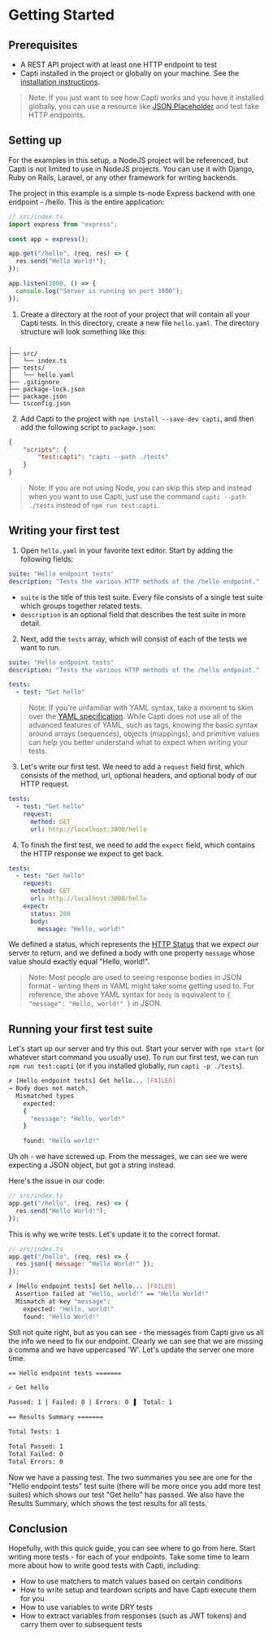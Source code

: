 # Getting Started

## Prerequisites

- A REST API project with at least one HTTP endpoint to test
- Capti installed in the project or globally on your machine. See the [installation instructions](installation.md).

> Note: If you just want to see how Capti works and you have it installed globally, you can use a resource like [JSON Placeholder](https://jsonplaceholder.typicode.com/) and test fake HTTP endpoints.

## Setting up

For the examples in this setup, a NodeJS project will be referenced, but Capti is not limited to use in NodeJS projects. You can use it with Django, Ruby on Rails, Laravel, or any other framework for writing backends.

The project in this example is a simple ts-node Express backend with one endpoint - /hello. This is the entire application:

```js
// src/index.ts
import express from "express";

const app = express();

app.get("/hello", (req, res) => {
  res.send("Hello World!");
});

app.listen(3000, () => {
  console.log("Server is running on port 3000");
});
```

1. Create a directory at the root of your project that will contain all your Capti tests. In this directory, create a new file `hello.yaml`. The directory structure will look something like this:

```
.
├── src/
│   └── index.ts
├── tests/
│   └── hello.yaml
├── .gitignore
├── package-lock.json
├── package.json
└── tsconfig.json
```

2. Add Capti to the project with `npm install --save-dev capti`, and then add the following script to `package.json`:

```json
{
    "scripts": {
        "test:capti": "capti --path ./tests"
    }
}
```

> Note: If you are not using Node, you can skip this step and instead when you want to use Capti, just use the command `capti --path ./tests` instead of `npm run test:capti`.

## Writing your first test

1. Open `hello.yaml` in your favorite text editor. Start by adding the following fields:

```yaml
suite: "Hello endpoint tests"
description: "Tests the various HTTP methods of the /hello endpoint."
```

- `suite` is the title of this test suite. Every file consists of a single test suite which groups together related tests.
- `description` is an optional field that describes the test suite in more detail.

2. Next, add the `tests` array, which will consist of each of the tests we want to run.

```yaml
suite: "Hello endpoint tests"
description: "Tests the various HTTP methods of the /hello endpoint."

tests:
  - test: "Get hello"
```

> Note: If you're unfamiliar with YAML syntax, take a moment to skim over the [YAML specification](https://yaml.org/spec/1.2.2/). While Capti does not use all of the advanced features of YAML, such as tags, knowing the basic syntax around arrays (sequences), objects (mappings), and primitive values can help you better understand what to expect when writing your tests.

3. Let's write our first test. We need to add a `request` field first, which consists of the method, url, optional headers, and optional body of our HTTP request.

```yaml
tests:
  - test: "Get hello"
    request:
      method: GET
      url: http://localhost:3000/hello
```

4. To finish the first test, we need to add the `expect` field, which contains the HTTP response we expect to get back.

```yaml
tests:
  - test: "Get hello"
    request:
      method: GET
      url: http://localhost:3000/hello
    expect:
      status: 200
      body:
        message: "Hello, world!"
```

We defined a status, which represents the [HTTP Status](https://developer.mozilla.org/en-US/docs/Web/HTTP/Status) that we expect our server to return, and we defined a body with one property `message` whose value should exactly equal "Hello, world!".

> Note: Most people are used to seeing response bodies in JSON format - writing them in YAML might take some getting used to. For reference, the above YAML syntax for `body` is equivalent to `{ "message": "Hello, world!" }` in JSON.

## Running your first test suite

Let's start up our server and try this out. Start your server with `npm start` (or whatever start command you usually use). To run our first test, we can run `npm run test:capti` (or if you installed globally, run `capti -p ./tests`).

```bash
✗ [Hello endpoint tests] Get hello... [FAILED]
→ Body does not match.
  Mismatched types
    expected:
    {
      "message": "Hello, world!"
    }

    found: "Hello world!"
```

Uh oh - we have screwed up. From the messages, we can see we were expecting a JSON object, but got a string instead.

Here's the issue in our code:

```js
// src/index.ts
app.get("/hello", (req, res) => {
  res.send("Hello World!");
});
```

This is why we write tests. Let's update it to the correct format.

```js
// src/index.ts
app.get("/hello", (req, res) => {
  res.json({ message: "Hello World!" });
});
```

```bash
✗ [Hello endpoint tests] Get hello... [FAILED]                                                                                                                                    → Body does not match.
  Assertion failed at "Hello, world!" == "Hello World!"
  Mismatch at key "message":
    expected: "Hello, world!"
    found: "Hello World!"
```

Still not quite right, but as you can see - the messages from Capti give us all the info we need to fix our endpoint. Clearly we can see that we are missing a comma and we have uppercased 'W'. Let's update the server one more time.

```bash
== Hello endpoint tests =======

✓ Get hello

Passed: 1 | Failed: 0 | Errors: 0 ▐  Total: 1

== Results Summary =======

Total Tests: 1

Total Passed: 1
Total Failed: 0
Total Errors: 0
```

Now we have a passing test. The two summaries you see are one for the "Hello endpoint tests" test suite (there will be more once you add more test suites) which shows our test "Get hello" has passed. We also have the Results Summary, which shows the test results for all tests.

## Conclusion

Hopefully, with this quick guide, you can see where to go from here. Start writing more tests - for each of your endpoints. Take some time to learn more about how to write good tests with Capti, including:

- How to use matchers to match values based on certain conditions
- How to write setup and teardown scripts and have Capti execute them for you
- How to use variables to write DRY tests
- How to extract variables from responses (such as JWT tokens) and carry them over to subsequent tests
